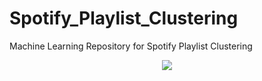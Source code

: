 # Spotify_Playlist_Clustering
Machine Learning Repository for Spotify  Playlist Clustering


<p align="center" >
  <img src="https://developer.spotify.com/assets/branding-guidelines/logo@2x.png" >
</p>
